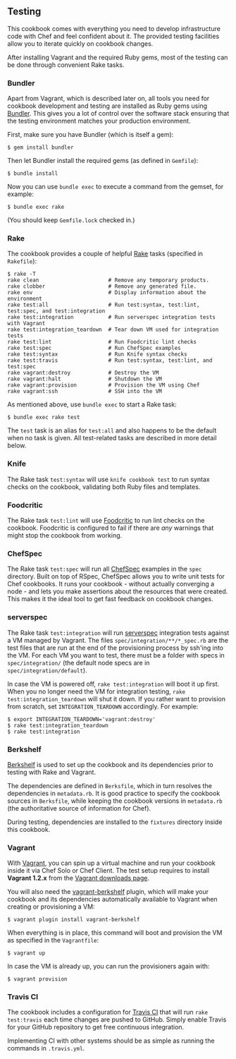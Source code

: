 Testing
-------

This cookbook comes with everything you need to develop infrastructure code with
Chef and feel confident about it. The provided testing facilities allow you to
iterate quickly on cookbook changes.

After installing Vagrant and the required Ruby gems, most of the testing can be
done through convenient Rake tasks.

### Bundler

Apart from Vagrant, which is described later on, all tools you need for cookbook
development and testing are installed as Ruby gems using [Bundler]. This gives
you a lot of control over the software stack ensuring that the testing
environment matches your production environment.

First, make sure you have Bundler (which is itself a gem):

    $ gem install bundler

Then let Bundler install the required gems (as defined in `Gemfile`):

    $ bundle install

Now you can use `bundle exec` to execute a command from the gemset, for example:

    $ bundle exec rake

(You should keep `Gemfile.lock` checked in.)

### Rake

The cookbook provides a couple of helpful [Rake] tasks (specified in
`Rakefile`):

    $ rake -T
    rake clean                      # Remove any temporary products.
    rake clobber                    # Remove any generated file.
    rake env                        # Display information about the environment
    rake test:all                   # Run test:syntax, test:lint, test:spec, and test:integration
    rake test:integration           # Run serverspec integration tests with Vagrant
    rake test:integration_teardown  # Tear down VM used for integration tests
    rake test:lint                  # Run Foodcritic lint checks
    rake test:spec                  # Run ChefSpec examples
    rake test:syntax                # Run Knife syntax checks
    rake test:travis                # Run test:syntax, test:lint, and test:spec
    rake vagrant:destroy            # Destroy the VM
    rake vagrant:halt               # Shutdown the VM
    rake vagrant:provision          # Provision the VM using Chef
    rake vagrant:ssh                # SSH into the VM

As mentioned above, use `bundle exec` to start a Rake task:

    $ bundle exec rake test

The `test` task is an alias for `test:all` and also happens to be the default
when no task is given. All test-related tasks are described in more detail
below.

### Knife

The Rake task `test:syntax` will use `knife cookbook test` to run syntax checks
on the cookbook, validating both Ruby files and templates.

### Foodcritic

The Rake task `test:lint` will use [Foodcritic] to run lint checks on the
cookbook. Foodcritic is configured to fail if there are _any_ warnings that
might stop the cookbook from working.

### ChefSpec

The Rake task `test:spec` will run all [ChefSpec] examples in the `spec`
directory. Built on top of RSpec, ChefSpec allows you to write unit tests for
Chef cookbooks. It runs your cookbook - without actually converging a node - and
lets you make assertions about the resources that were created. This makes it
the ideal tool to get fast feedback on cookbook changes.

### serverspec

The Rake task `test:integration` will run [serverspec] integration tests
against a VM managed by Vagrant. The files `spec/integration/**/*_spec.rb` are
the test files that are run at the end of the provisioning process by ssh'ing
into the VM. For each VM you want to test, there must be a folder with specs in
`spec/integration/` (the default node specs are in `spec/integration/default`).

In case the VM is powered off, `rake test:integration` will boot it up first.
When you no longer need the VM for integration testing, `rake
test:integration_teardown` will shut it down. If you rather want to provision
from scratch, set `INTEGRATION_TEARDOWN` accordingly. For example:

    $ export INTEGRATION_TEARDOWN='vagrant:destroy'
    $ rake test:integration_teardown
    $ rake test:integration

### Berkshelf

[Berkshelf] is used to set up the cookbook and its dependencies prior to testing
with Rake and Vagrant.

The dependencies are defined in `Berksfile`, which in turn resolves the
dependencies in `metadata.rb`. It is good practice to specify the cookbook
sources in `Berksfile`, while keeping the cookbook versions in `metadata.rb`
(the authoritative source of information for Chef).

During testing, dependencies are installed to the `fixtures` directory inside
this cookbook.

### Vagrant

With [Vagrant], you can spin up a virtual machine and run your cookbook inside
it via Chef Solo or Chef Client. The test setup requires to install **Vagrant
1.2.x** from the [Vagrant downloads page].

You will also need the [vagrant-berkshelf] plugin, which will make your cookbook
and its dependencies automatically available to Vagrant when creating or
provisioning a VM:

    $ vagrant plugin install vagrant-berkshelf

When everything is in place, this command will boot and provision the VM as
specified in the `Vagrantfile`:

    $ vagrant up

In case the VM is already up, you can run the provisioners again with:

    $ vagrant provision

### Travis CI

The cookbook includes a configuration for [Travis CI] that will run `rake
test:travis` each time changes are pushed to GitHub. Simply enable Travis for
your GitHub repository to get free continuous integration.

Implementing CI with other systems should be as simple as running the commands
in `.travis.yml`.


[Berkshelf]: http://berkshelf.com
[Bundler]: http://gembundler.com
[ChefSpec]: https://github.com/acrmp/chefspec
[Foodcritic]: http://acrmp.github.com/foodcritic/
[Rake]: http://rake.rubyforge.org
[Travis CI]: https://travis-ci.org
[Vagrant downloads page]: http://downloads.vagrantup.com/
[Vagrant]: http://vagrantup.com
[serverspec]: http://serverspec.org/
[vagrant-berkshelf]: https://github.com/RiotGames/vagrant-berkshelf
